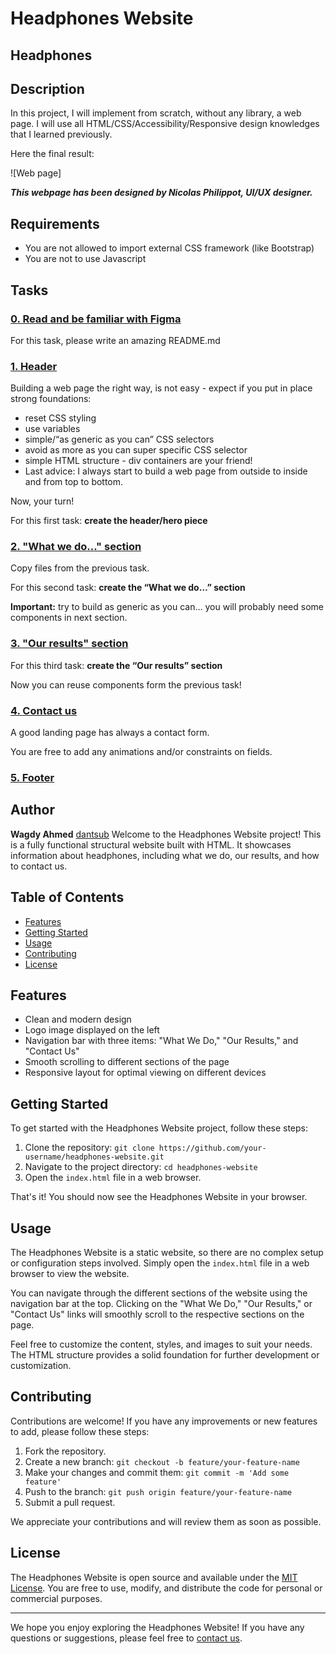 # Headphones Website
## Headphones

## Description

In this project, I will implement from scratch, without any library, a web page. I will use all HTML/CSS/Accessibility/Responsive design knowledges that I learned previously.

Here the final result:

![Web page]

***This webpage has been designed by Nicolas Philippot, UI/UX designer.***

## Requirements

* You are not allowed to import external CSS framework (like Bootstrap)
* You are not to use Javascript

## Tasks

### [0. Read and be familiar with Figma](README.md)

For this task, please write an amazing README.md

### [1. Header](0-styles.css)

Building a web page the right way, is not easy - expect if you put in place strong foundations:

* reset CSS styling
* use variables
* simple/“as generic as you can” CSS selectors
* avoid as more as you can super specific CSS selector
* simple HTML structure - div containers are your friend!
* Last advice: I always start to build a web page from outside to inside and from top to bottom.

Now, your turn!

For this first task: **create the header/hero piece**


### [2. "What we do..." section](1-styles.css)

Copy files from the previous task.

For this second task: **create the “What we do…” section**

**Important:** try to build as generic as you can… you will probably need some components in next section.

### [3. "Our results" section](2-styles.css)

For this third task: **create the “Our results” section**

Now you can reuse components form the previous task!

### [4. Contact us](3-styles.css)

A good landing page has always a contact form.

You are free to add any animations and/or constraints on fields.

### [5. Footer](4-styles.css)

## Author

**Wagdy Ahmed** [dantsub](https://github.com/wagdy9)
Welcome to the Headphones Website project! This is a fully functional structural website built with HTML. It showcases information about headphones, including what we do, our results, and how to contact us.

## Table of Contents

- [Features](#features)
- [Getting Started](#getting-started)
- [Usage](#usage)
- [Contributing](#contributing)
- [License](#license)

## Features

- Clean and modern design
- Logo image displayed on the left
- Navigation bar with three items: "What We Do," "Our Results," and "Contact Us"
- Smooth scrolling to different sections of the page
- Responsive layout for optimal viewing on different devices

## Getting Started

To get started with the Headphones Website project, follow these steps:

1. Clone the repository: `git clone https://github.com/your-username/headphones-website.git`
2. Navigate to the project directory: `cd headphones-website`
3. Open the `index.html` file in a web browser.

That's it! You should now see the Headphones Website in your browser.

## Usage

The Headphones Website is a static website, so there are no complex setup or configuration steps involved. Simply open the `index.html` file in a web browser to view the website.

You can navigate through the different sections of the website using the navigation bar at the top. Clicking on the "What We Do," "Our Results," or "Contact Us" links will smoothly scroll to the respective sections on the page.

Feel free to customize the content, styles, and images to suit your needs. The HTML structure provides a solid foundation for further development or customization.

## Contributing

Contributions are welcome! If you have any improvements or new features to add, please follow these steps:

1. Fork the repository.
2. Create a new branch: `git checkout -b feature/your-feature-name`
3. Make your changes and commit them: `git commit -m 'Add some feature'`
4. Push to the branch: `git push origin feature/your-feature-name`
5. Submit a pull request.

We appreciate your contributions and will review them as soon as possible.

## License

The Headphones Website is open source and available under the [MIT License](LICENSE). You are free to use, modify, and distribute the code for personal or commercial purposes.

---

We hope you enjoy exploring the Headphones Website! If you have any questions or suggestions, please feel free to [contact us](#contact-us).
 
